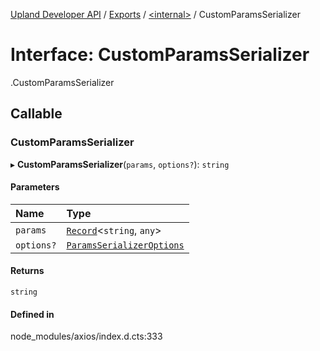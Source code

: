 [Upland Developer API](../README.md) / [Exports](../modules.md) / [<internal\>](../modules/internal_.md) / CustomParamsSerializer

# Interface: CustomParamsSerializer

[<internal>](../modules/internal_.md).CustomParamsSerializer

## Callable

### CustomParamsSerializer

▸ **CustomParamsSerializer**(`params`, `options?`): `string`

#### Parameters

| Name | Type |
| :------ | :------ |
| `params` | [`Record`](../modules/internal_.md#record)<`string`, `any`\> |
| `options?` | [`ParamsSerializerOptions`](internal_.ParamsSerializerOptions.md) |

#### Returns

`string`

#### Defined in

node_modules/axios/index.d.cts:333
